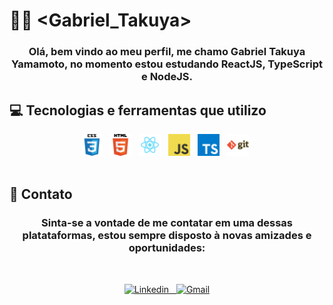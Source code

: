 # 👨‍💻 <Gabriel_Takuya>

<h3 align="center"> Olá, bem vindo ao meu perfil, me chamo Gabriel Takuya Yamamoto, no momento estou estudando ReactJS, TypeScript e NodeJS.<h3>

<h2> 💻 Tecnologias e ferramentas que utilizo</h2>

<p align="center">
<code title="CSS"><img height="35" width="35" src="https://raw.githubusercontent.com/github/explore/80688e429a7d4ef2fca1e82350fe8e3517d3494d/topics/css/css.png" ></code>&nbsp;&nbsp;
<code title="html"><img height="35" width="35" src="https://raw.githubusercontent.com/github/explore/80688e429a7d4ef2fca1e82350fe8e3517d3494d/topics/html/html.png" ></code>&nbsp;&nbsp;
<!-- <code title="Python"><img height="35" width="35" src="https://raw.githubusercontent.com/github/explore/80688e429a7d4ef2fca1e82350fe8e3517d3494d/topics/python/python.png" ></code>&nbsp;&nbsp; -->
<code title="React"><img height="35" width="35" src="https://raw.githubusercontent.com/github/explore/80688e429a7d4ef2fca1e82350fe8e3517d3494d/topics/react/react.png" ></code>&nbsp;&nbsp;
<code title="JavaScript"><img height="35" width="35" src="https://raw.githubusercontent.com/github/explore/80688e429a7d4ef2fca1e82350fe8e3517d3494d/topics/javascript/javascript.png" ></code>&nbsp;&nbsp;
<code title="TypeScript"><img height="35" width="35" src="https://raw.githubusercontent.com/github/explore/80688e429a7d4ef2fca1e82350fe8e3517d3494d/topics/typescript/typescript.png" ></code>&nbsp;&nbsp;
<!-- <code title="MySQL"><img height="35" width="35" src="https://raw.githubusercontent.com/github/explore/80688e429a7d4ef2fca1e82350fe8e3517d3494d/topics/mysql/mysql.png" ></code>&nbsp;&nbsp; -->
<code title="git"><img height="35" width="35" src="https://raw.githubusercontent.com/github/explore/80688e429a7d4ef2fca1e82350fe8e3517d3494d/topics/git/git.png" ></code>&nbsp;&nbsp;
<!-- <code title="VsCode"><img height="35" width="35" src="https://raw.githubusercontent.com/github/explore/80688e429a7d4ef2fca1e82350fe8e3517d3494d/topics/visual-studio-code/visual-studio-code.png" ></code>&nbsp;&nbsp; -->
</br></br>



</p>

<h2> 📱 Contato </h2>
<h3 align="center">Sinta-se a vontade de me contatar em uma dessas platataformas, estou sempre disposto à novas amizades e oportunidades: </h3>
</br>
<p align="center">
<a href="https://www.linkedin.com/in/gabriel-takuya-yamamoto-8a05691a4/" target="_blank" alt="Linkedin" > 
<img src="https://img.shields.io/badge/%20-Linkedin-blue?style=flat-square&logo=Linkedin&Color=white" alt="Linkedin" style="width:13%;">
&nbsp;
</a>

<a href="mailto:takuyagabriel@gmail.com">
    <img src="https://img.shields.io/badge/%20-Email-red?style=flat-square&logo=Gmail&logoColor=white" alt="Gmail"  style="width:10%;" >
</a>
</p>


<!--
**Takkuya/Takkuya** is a ✨ _special_ ✨ repository because its `README.md` (this file) appears on your GitHub profile.

Here are some ideas to get you started:

- 🔭 I’m currently working on ...
- 🌱 I’m currently learning ...
- 👯 I’m looking to collaborate on ...
- 🤔 I’m looking for help with ...
- 💬 Ask me about ...
- 📫 How to reach me: ...
- 😄 Pronouns: ...
- ⚡ Fun fact: ...
-->
